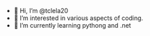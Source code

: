 - 👋 Hi, I’m @tclela20
- 👀 I’m interested in various aspects of coding.
- 🌱 I’m currently learning pythong and .net
